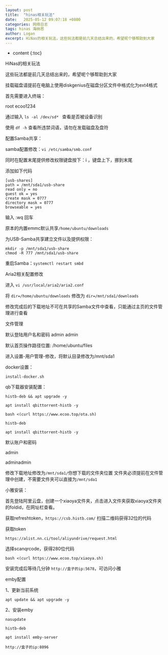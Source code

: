 ```yaml
---
layout: post
title:  "hinas相关玩法"
date:   2025-05-12 09:07:18 +0800
categories: 网络日志
tags: hinas 海纳思
author: Logan
excerpt: HiNas的相关玩法，这些玩法都是前几天总结出来的，希望呢个够帮助到大家
---
```


* content
{:toc}

HiNas的相关玩法

这些玩法都是前几天总结出来的，希望呢个够帮助到大家

挂载磁盘请提前在电脑上使用diskgenius在磁盘分区文件中格式化为ext4格式

首先需要进入终端：

root
ecoo1234

通过输入 `ls -al /dev/sd* ` 查看是否被设备识别

使用 `df -h` 查看所违禁词语，请勿在发载磁盘及盘符

配置Samba共享：

samba配置修改：`vi /etc/samba/smb.conf`

同时在配置末尾提供修改权限键盘按下：i ，键盘上下，挪到末尾


添加如下代码

    [usb-shares]
    path = /mnt/sda1/usb-share
    read only = no
    guest ok = yes
    create mask = 0777
    directory mask = 0777
    browseable = yes

输入  :wq 回车

原本的内置emmc默认共享`/home/ubuntu/downloads`

为USB-Samba共享建立文件以及提供权限：

```
mkdir -p /mnt/sda1/usb-share
chmod -R 777 /mnt/sda1/usb-share
```

重启Samba：`systemctl restart smbd`

Aria2相关配置修改

进入 `vi /usr/local/aria2/aria2.conf`

将 `dir=/home/ubuntu/downloads` 修改为 `dir=/mnt/sda1/downloads`

修改完成后的下载地址不可在共享的Samba文件中查看，只能通过主页的文件管理进行查看


文件管理

默认登陆用户名和密码 admin admin

默认首页操作路径位置: /home/ubuntu/files

进入设置-用户管理-修改，将默认目录修改为/mnt/sda1

docker设置：

    install-docker.sh

qb下载器安装配置：

```
histb-deb && apt upgrade -y

apt install qbittorrent-histb -y

bash <(curl https://www.ecoo.top/ota.sh)

histb-deb

apt install qbittorrent-histb -y
```

默认账户和密码

admin

adminadmin

修改下载地址修改为`/mnt/sda1/`你想下载的文件夹位置
文件夹必须提前在文件管理中创建，不需要文件夹可以直接为`/mnt/sda1`

小雅安装：

首先登陆阿里云盘，创建一个xiaoya文件夹，点击进入文件夹获取xiaoya文件夹的foldid，在网址栏查看。

获取refreshtoken，`https://csb.histb.com/` 扫描二维码获得32位的代码

获取token

    https://alist.nn.ci/tool/aliyundrive/request.html

选择scanqrcode，获得280位代码

    bash <(curl https://www.ecoo.top/xiaoya.sh)

安装完成后等待几分钟 `http://盒子的ip:5678`，可访问小雅

emby配置

1、更新当前系统

    apt update && apt upgrade -y

2、安装emby

`nasupdate`

`histb-deb`

`apt install emby-server`

`http://盒子的ip:8096`